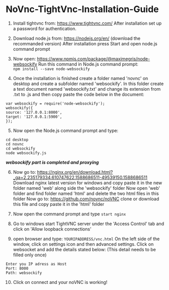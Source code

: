 # NoVnc-TightVnc-Installation-Guide
1. Install tightvnc from: https://www.tightvnc.com/ After installation set up a password for authentication.

2. Download node.js from: https://nodejs.org/en/
(download the recommanded version)
After installation press Start and open node.js command prompt 

3. Now open: https://www.npmjs.com/package/@maximegris/node-websockify 
Run this command in Node.js command prompt: 	
```npm install --save node-websockify ```

4. Once the installation is finished create a folder named 'novnc' on desktop and create a subfolder named 'websockify'. In this folder create a text document named 		'websockify.txt' and change its extension from .txt to .js and then copy paste the code below in the document:	
```
var websockify = require('node-websockify');
websockify({
source: '127.0.0.1:8000',
target: '127.0.0.1:5900',
});
```
5. Now open the Node.js command prompt and type:
```
cd desktop
cd novnc
cd websockify
node websockify.js
``` 

***websockify part is completed and proxying***

6. Now go to: https://nginx.org/en/download.html?_ga=2.235179334.610747622.1588686511-49539150.1588686511
Download nginx latest version for windows and copy paste it in the new folder named 'web' along side the 'websockify' folder 
Now open 'web' folder and find folder named 'html' and delete the two html files in this folder 
Now go to: https://github.com/novnc/noVNC
clone or download this file and copy paste it in the 'html' folder

7. Now open the command prompt and type
```start nginx``` 

8. Go to windows start TightVNC server under the 'Access Control' tab and click on 'Allow loopback connections'

9. open browser and type: 
```YOURIPADDRESS/vnc.html```
On the left side of the window, click on settings icon and then advanced settings. Click on websocket and add the details stated below:
(This detail needs to be filled only once)
```
Enter you IP adress as Host 
Port: 8000 
Path: websockify
```
10. Click on connect and your noVNC is working! 
